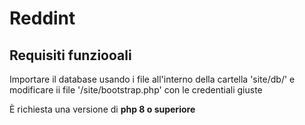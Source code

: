 # Reddint

## Requisiti funziooali

Importare il database usando i file all'interno della cartella  'site/db/' e modificare ii file '/site/bootstrap.php' con le credentiali giuste

È richiesta una versione di **php 8 o superiore**


